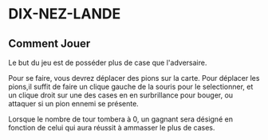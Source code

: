 DIX-NEZ-LANDE
=============

Comment Jouer
--------------

Le but du jeu est de posséder plus de case que l'adversaire.

Pour se faire, vous devrez déplacer des pions sur la carte.
Pour déplacer les pions,il suffit de faire un clique gauche de la souris pour 
le selectionner, et un clique droit sur une des cases en en surbrillance pour
bouger, ou attaquer si un pion ennemi se présente.

Lorsque le nombre de tour tombera à 0, un gagnant sera désigné en fonction de
celui qui aura réussit à ammasser le plus de cases.

